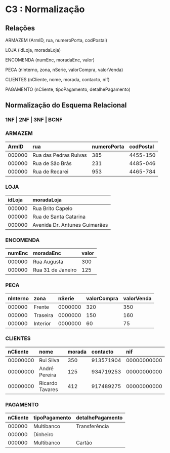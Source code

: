 # C3 : Normalização

## **Relações**

ARMAZEM (ArmID, rua, numeroPorta, codPostal)

LOJA (idLoja, moradaLoja)

ENCOMENDA (numEnc, moradaEnc, valor)

PECA (nInterno, zona, nSerie, valorCompra, valorVenda)

CLIENTES (nCliente, nome, morada, contacto, nif)

PAGAMENTO (nCliente, tipoPagamento, detalhePagamento)

## **Normalização do Esquema Relacional**

### **1NF | 2NF | 3NF | BCNF**

### ARMAZEM
| ArmID  |  rua                  | numeroPorta | codPostal |
| :----- | :-------------------- | :---------- | :-------- |
| 000000 | Rua das Pedras Ruivas | 385         | 4455-150  |
| 000000 | Rua de São Brás       | 231         | 4485-046  | 
| 000000 | Rua de Recarei        | 953         | 4465-784  |

### LOJA
| idLoja  | moradaLoja                    |
| :------ | :---------------------------- |
| 000000  | Rua Brito Capelo              |
| 000000  | Rua de Santa Catarina         |
| 000000  | Avenida Dr. Antunes Guimarães |

### ENCOMENDA
| numEnc  | moradaEnc                     | valor | 
| :------ | :---------------------------- | :---- |
| 000000  | Rua Augusta                   | 300   |
| 000000  | Rua 31 de Janeiro             | 125   |
 
### PECA
| nInterno | zona                          | nSerie  | valorCompra | valorVenda |
| :------  | :---------------------------- | :------ | :---------- | :--------- |
| 000000   | Frente                        | 0000000 | 320         | 350        |
| 000000   | Traseira                      | 0000000 | 150         | 160        |
| 000000   | Interior                      | 0000000 | 60          | 75

### CLIENTES
| nCliente   | nome            | morada | contacto  | nif         |
| :--------- | :-------------- | :----  | :-------- | :---------- |
| 00000000   | Rui Silva       | 350    | 913571904 | 00000000000 |
| 00000000   | André Pereira   | 125    | 934719253 | 00000000000 |
| 00000000   | Ricardo Tavares | 412    | 917489275 | 00000000000 |

### PAGAMENTO
| nCliente  | tipoPagamento   | detalhePagamento |
| :-------- | :-------------- | :--------------- |
| 000000    | Multibanco      | Transferência    |
| 000000    | Dinheiro        |                  |
| 000000    | Multibanco      | Cartão           |




